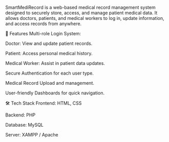 SmartMediRecord is a web-based medical record management system designed to securely store, access, and manage patient medical data. It allows doctors, patients, and medical workers to log in, update information, and access records from anywhere.

🚀 Features
Multi-role Login System:

Doctor: View and update patient records.

Patient: Access personal medical history.

Medical Worker: Assist in patient data updates.

Secure Authentication for each user type.

Medical Record Upload and management.

User-friendly Dashboards for quick navigation.

🛠️ Tech Stack
Frontend: HTML, CSS

Backend: PHP

Database: MySQL

Server: XAMPP / Apache
